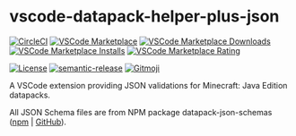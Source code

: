 # vscode-datapack-helper-plus-json

[![CircleCI](https://img.shields.io/circleci/build/github/SPGoding/vscode-datapack-helper-plus-json.svg?logo=circleci&style=flat-square)](https://circleci.com/gh/SPGoding/vscode-datapack-helper-plus-json)
[![VSCode Marketplace](https://img.shields.io/visual-studio-marketplace/v/SPGoding.datapack-helper-plus-json.svg?style=flat-square)](https://marketplace.visualstudio.com/items?itemName=SPGoding.datapack-helper-plus-json)
[![VSCode Marketplace Downloads](https://img.shields.io/visual-studio-marketplace/d/SPGoding.datapack-helper-plus-json.svg?style=flat-square)](https://marketplace.visualstudio.com/items?itemName=SPGoding.datapack-helper-plus-json)
[![VSCode Marketplace Installs](https://img.shields.io/visual-studio-marketplace/i/SPGoding.datapack-helper-plus-json.svg?style=flat-square)](https://marketplace.visualstudio.com/items?itemName=SPGoding.datapack-helper-plus-json)
[![VSCode Marketplace Rating](https://img.shields.io/visual-studio-marketplace/stars/SPGoding.datapack-helper-plus-json.svg?style=flat-square)](https://marketplace.visualstudio.com/items?itemName=SPGoding.datapack-helper-plus-json)

[![License](https://img.shields.io/github/license/SPGoding/vscode-datapack-helper-plus-json.svg?style=flat-square)](https://github.com/SPGoding/vscode-datapack-helper-plus-json/blob/master/LICENSE)
[![semantic-release](https://img.shields.io/badge/%20%20%F0%9F%93%A6%F0%9F%9A%80-semantic--release-e10079.svg?style=flat-square)](https://github.com/semantic-release/semantic-release)
[![Gitmoji](https://img.shields.io/badge/gitmoji-%20😜%20😍-FFDD67.svg?style=flat-square)](https://gitmoji.carloscuesta.me/)

A VSCode extension providing JSON validations for Minecraft: Java Edition datapacks.

All JSON Schema files are from NPM package datapack-json-schemas ([npm](https://www.npmjs.com/package/datapack-json-schemas) | [GitHub](https://github.com/SPGoding/datapack-json-schemas)).
